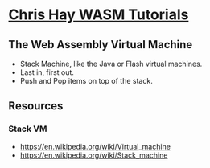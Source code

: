# [Chris Hay WASM Tutorials](https://www.youtube.com/playlist?list=PL5Dc_611BqV2NXJpSaOa1neQCwRLCGEIC)

## The Web Assembly Virtual Machine

- Stack Machine, like the Java or Flash virtual machines.
- Last in, first out.
- Push and Pop items on top of the stack.

## Resources

### Stack VM

- https://en.wikipedia.org/wiki/Virtual_machine
- https://en.wikipedia.org/wiki/Stack_machine
